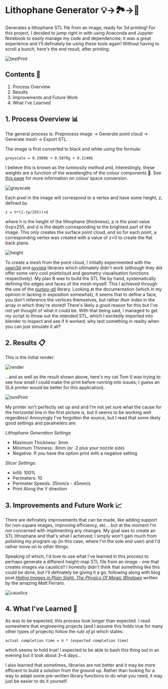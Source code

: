 # Lithophane Generator :bulb:→:national_park:→:eyes:
Generates a lithophane STL file from an image, ready for 3d printing! For this project, I decided to jump right in with using Anaconda and Jupyter Notebook to easily manage my code and dependencies; it was a great experience and I'll definately be using these tools again! Without having to scroll a bunch, here's the end result, after printing: 

![testPrint](/images/test_print.jpg)

## Contents :memo:
1. Process Overview
2. Results
3. Improvements and Future Work
4. What I've Learned

## 1. Process Overview :bar_chart:
The general process is: Preprocess image → Generate point cloud → Generate mesh → Export STL.

The image is first converted to black and white using the formula:
```
greyscale = 0.2989b + 0.5870g + 0.1140b
```
I believe this is known as the *luminosity method* and, interestingly, these weights are a function of the wavelengths of the colour components :thinking:. See [this page](https://www.dynamsoft.com/blog/insights/image-processing/image-processing-101-color-space-conversion/) for more information on colour space conversion.

![grayscale](/images/grayscale_output.png)

Each pixel in the image will correspond to a vertex and have some height, z, defined by
```
z = h*(1-(p/255))+d
```
where h is the height of the lithophane (thickness), p is the pixel value 0≤p≤255, and d is the depth corresponding to the brightest part of the image. This only creates the surface point cloud, and so for each point, a corresponding vertex was created with a value of z=0 to create the flat back plane. 

![height](/images/height_output.png)

To create a mesh from the point cloud, I initially experimented with the [open3d](https://pypi.org/project/open3d/) and [pyvista](https://docs.pyvista.org/) libraries which ultimately didn't work (although they did offer some very cool pointcloud and geometry visualisation functions respectively). My plan B was to build the STL file by hand, systematically defining the edges and faces of the mesh myself. This I achieved through the use of the [numpy-stl](https://pypi.org/project/numpy-stl/) library. Looking at the documentation (which in my opinion in lacking in exposition somewhat), it seems that to define a face, you don't reference the vertices themselves, but rather *their index* in the array in which they're stored! There's likely a good reason for this but I've not yet thought of what it could be. With that being said, I managed to get my script to throw out the intended STL, which I excitedly imported into blender to inspect and see if it worked; why test something in reality when you can just simulate it all?
## 2. Results :clipboard:
This is the initial render:

![render](/images/render.png)

...and as well as the result shown above, here's my cat Tom (I was trying to see how small I could make the print before running into issues; I guess an SLA printer would be better for this application).

![tomPrint](/images/tom_print.jpg)

My printer isn't perfectly set up and and I'm not yet sure what the cause for the horizontal line in the first picture is, but it seems to be working well regardless! Annoyingly I've forgotten the source, but I read that some likely good settings and parameters are:

*Lithophane Generation Settings*
* Maximum Thickness: 3mm
* Minimum Thinness: .6mm (or .2 plus your nozzle size)
* Negative: If you have the option print with a negative setting

*Slicer Settings:*
* Infill: 100%
* Perimeters: 10
* Perimeter Speeds: 35mm/s - 45mm/s
* Print Along the Y direction

## 3. Improvements and Future Work :chart_with_upwards_trend:
There are definately improvements that can be made, like adding support for non-square images, improving efficiency, etc... but at the moment I'm not concerned with implimenting any changes. My goal was to create an STL lithophane and that's what I acheived; I simply won't gain much from polishing my program up (in this case, where I'm the sole end user) and I'd rather move on to other things.

Speaking of which, I'd love to use what I've learned in this process to perhaps generate a different height-map STL file from an image - one that creates images via caustics!! I honestly didn't think that something like this could be done, but I'll definately be giving it a go, following along with blog post [*Hiding Images in Plain Sight: The Physics Of Magic Windows*](https://mattferraro.dev/posts/caustics-engineering) written by the amazing Matt Ferraro. 

![caustics](/images/caustics.png)

## 4. What I've Learned :brain:
As was to be expected, this process took longer than expected. I read somewhere that engineering projects (and I assume this holds true for many other types of projects) follow the *rule of pi* which states:
```
actual completion time = π * (expected completion time)
```
which seems to hold true! I expected to be able to bash this thing out in an evening but it took about 3~4 days...

I also learned that sometimes, libraries are not better and it may be more efficient to build a solution from the ground up. Rather than looking for a way to adapt some pre-written library functions to do what you need, it may just be easier to do it yourself. 
